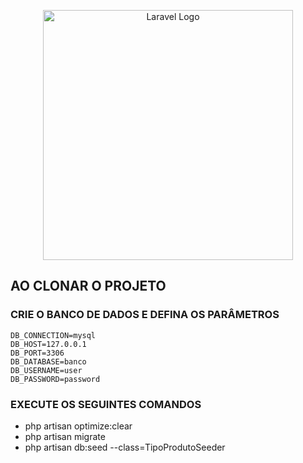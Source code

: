 <p align="center"><a href="https://czrsolutions.com/" target="_blank"><img src="https://raw.githubusercontent.com/laravel/art/master/logo-lockup/5%20SVG/2%20CMYK/1%20Full%20Color/laravel-logolockup-cmyk-red.svg" width="400" alt="Laravel Logo"></a></p>

## AO CLONAR O PROJETO

### CRIE O BANCO DE DADOS E DEFINA OS PARÂMETROS
    DB_CONNECTION=mysql
    DB_HOST=127.0.0.1
    DB_PORT=3306
    DB_DATABASE=banco
    DB_USERNAME=user
    DB_PASSWORD=password

### EXECUTE OS SEGUINTES COMANDOS


- php artisan optimize:clear
- php artisan migrate
- php artisan db:seed --class=TipoProdutoSeeder

